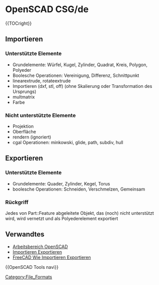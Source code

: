 # OpenSCAD CSG/de
 {{TOCright}}

## Importieren

### Unterstützte Elemente 

-   Grundelemente: Würfel, Kugel, Zylinder, Quadrat, Kreis, Polygon, Polyeder
-   Boolesche Operationen: Vereinigung, Differenz, Schnittpunkt
-   linearextrude, rotateextrude
-   Importieren (dxf, stl, off) (ohne Skalierung oder Transformation des Ursprungs)
-   multmatrix
-   Farbe

### Nicht unterstützte Elemente 

-   Projektion
-   Oberfläche
-   rendern (ignoriert)
-   cgal Operationen: minkowski, glide, path, subdiv, hull

## Exportieren

### Unterstützte Elemente 

-   Grundelemente: Quader, Zylinder, Kegel, Torus
-   boolesche Operationen: Schneiden, Verschmelzen, Gemeinsam

### Rückgriff

Jedes von Part::Feature abgeleitete Objekt, das (noch) nicht unterstützt wird, wird vernetzt und als Polyederelement exportiert

## Verwandtes

-   [Arbeitsbereich OpenSCAD](OpenSCAD_Workbench/de.md)
-   [Importieren Exportieren](Import_Export/de.md)
-   [FreeCAD Wie Importieren Exportieren](FreeCAD_Howto_Import_Export/de.md)


 {{OpenSCAD Tools navi}}

[Category:File\_Formats](Category:File_Formats.md)
